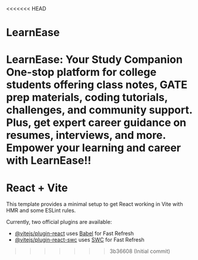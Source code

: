 <<<<<<< HEAD
# LearnEase
LearnEase: Your Study Companion  One-stop platform for college students offering class notes, GATE prep materials, coding tutorials, challenges, and community support. Plus, get expert career guidance on resumes, interviews, and more. Empower your learning and career with LearnEase!!
=======
# React + Vite

This template provides a minimal setup to get React working in Vite with HMR and some ESLint rules.

Currently, two official plugins are available:

- [@vitejs/plugin-react](https://github.com/vitejs/vite-plugin-react/blob/main/packages/plugin-react/README.md) uses [Babel](https://babeljs.io/) for Fast Refresh
- [@vitejs/plugin-react-swc](https://github.com/vitejs/vite-plugin-react-swc) uses [SWC](https://swc.rs/) for Fast Refresh
>>>>>>> 3b36608 (Initial commit)
